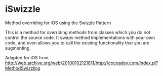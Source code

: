 iSwizzle
========

Method overriding for iOS using the Swizzle Pattern

This is a method for overriding methods from classes which you do not control the source code. It swaps method implementations with your own code, and even allows you to call the existing functionality that you are augmenting.

Adapted for iOS from http://web.archive.org/web/20100102121811/http://cocoadev.com/index.pl?MethodSwizzling
